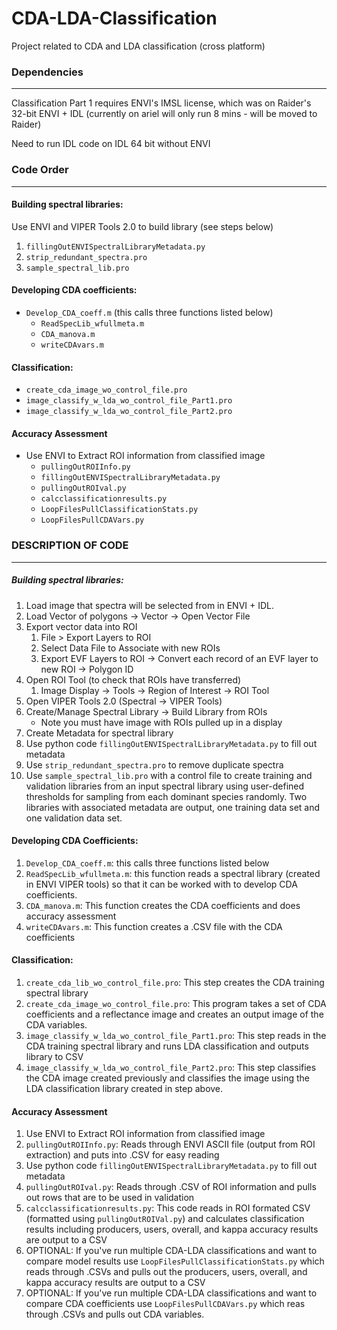 # CDA-LDA-Classification

Project related to CDA and LDA classification (cross platform)

### Dependencies
---

Classification Part 1 requires ENVI's IMSL license, which was on Raider's 32-bit ENVI + IDL
(currently on ariel will only run 8 mins - will be moved to Raider)

Need to run IDL code on IDL 64 bit without ENVI

### Code Order
---

#### Building spectral libraries:

  Use ENVI and VIPER Tools 2.0 to build library (see steps below)

1. `fillingOutENVISpectralLibraryMetadata.py`
2. `strip_redundant_spectra.pro`
3. `sample_spectral_lib.pro`

#### Developing CDA coefficients:
  * `Develop_CDA_coeff.m` (this calls three functions listed below)
    * `ReadSpecLib_wfullmeta.m`
    * `CDA_manova.m`
    * `writeCDAvars.m`

#### Classification:
  * `create_cda_image_wo_control_file.pro`
  * `image_classify_w_lda_wo_control_file_Part1.pro`
  * `image_classify_w_lda_wo_control_file_Part2.pro`

#### Accuracy Assessment
  * Use ENVI to Extract ROI information from classified image
    * `pullingOutROIInfo.py`
    * `fillingOutENVISpectralLibraryMetadata.py`
    * `pullingOutROIval.py`
    * `calcclassificationresults.py`
    * `LoopFilesPullClassificationStats.py`
    * `LoopFilesPullCDAVars.py`


### DESCRIPTION OF CODE
---

##### Building spectral libraries:

1. Load image that spectra will be selected from in ENVI + IDL.
2. Load Vector of polygons -> Vector -> Open Vector File
3. Export vector data into ROI
     1. File > Export Layers to ROI
     2. Select Data File to Associate with new ROIs
     3. Export EVF Layers to ROI -> Convert each record of an EVF layer to new ROI -> Polygon ID
4. Open ROI Tool (to check that ROIs have transferred)
     1. Image Display -> Tools -> Region of Interest -> ROI Tool
5. Open VIPER Tools 2.0 (Spectral -> VIPER Tools)
6. Create/Manage Spectral Library -> Build Library from ROIs
     * Note you must have image with ROIs pulled up in a display
7. Create Metadata for spectral library
8. Use python code `fillingOutENVISpectralLibraryMetadata.py` to fill out metadata 
9. Use `strip_redundant_spectra.pro` to remove duplicate spectra 
10. Use `sample_spectral_lib.pro` with a control file to create training and validation libraries from an input spectral library using user-defined thresholds for sampling from each dominant species randomly. Two libraries with associated metadata are output, one training data set and one validation data set.

#### Developing CDA Coefficients:

1. `Develop_CDA_coeff.m`: this calls three functions listed below
  1. `ReadSpecLib_wfullmeta.m`: this function reads a spectral library (created in ENVI VIPER tools) so that it can be worked with to develop CDA coefficients.
  2. `CDA_manova.m`: This function creates the CDA coefficients and does accuracy assessment
  3. `writeCDAvars.m`: This function creates a .CSV file with the CDA coefficients

#### Classification:

1. `create_cda_lib_wo_control_file.pro`: This step creates the CDA training spectral library
2. `create_cda_image_wo_control_file.pro`: This program takes a set of CDA coefficients and a reflectance image and creates an output image of the CDA variables.
3. `image_classify_w_lda_wo_control_file_Part1.pro`: This step reads in the CDA training spectral library and runs LDA classification and outputs library to CSV
4. `image_classify_w_lda_wo_control_file_Part2.pro`: This step classifies the CDA image created previously and classifies the image using the LDA classification library created in step above.

#### Accuracy Assessment

1. Use ENVI to Extract ROI information from classified image
2. `pullingOutROIInfo.py`: Reads through ENVI ASCII file (output from ROI extraction) and puts into .CSV for easy reading
3. Use python code `fillingOutENVISpectralLibraryMetadata.py` to fill out metadata 
4. `pullingOutROIval.py`: Reads through .CSV of ROI information and pulls out rows that are to be used in validation
5. `calcclassificationresults.py`: This code reads in ROI formated CSV (formatted using `pullingOutROIVal.py`) and calculates classification results including producers, users, overall, and kappa accuracy results are output to a CSV
6. OPTIONAL: If you've run multiple CDA-LDA classifications and want to compare model results use `LoopFilesPullClassificationStats.py` which reads through .CSVs and pulls out the producers, users, overall, and kappa accuracy results are output to a CSV
7. OPTIONAL: If you've run multiple CDA-LDA classifications and want to compare CDA coefficients use `LoopFilesPullCDAVars.py` which reas through .CSVs and pulls out CDA variables.


